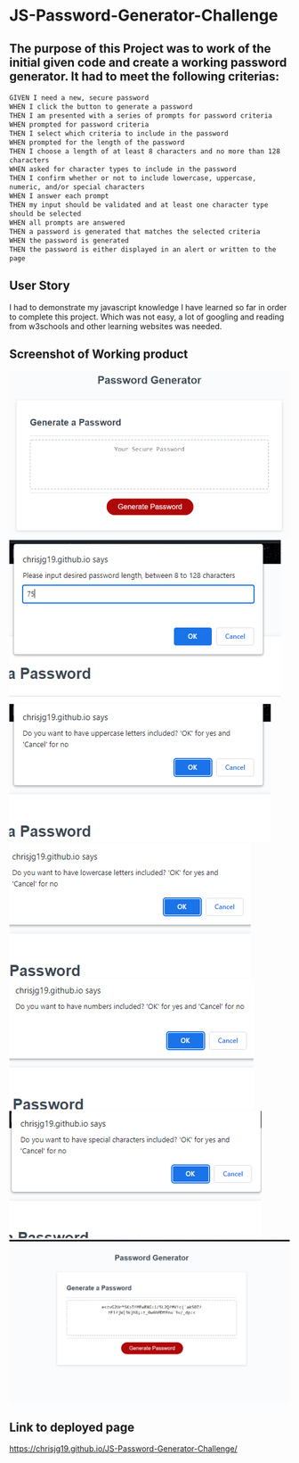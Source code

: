 # JS-Password-Generator-Challenge

## The purpose of this Project was to work of the initial given code and create a working password generator. It had to meet the following criterias: 

```
GIVEN I need a new, secure password
WHEN I click the button to generate a password
THEN I am presented with a series of prompts for password criteria
WHEN prompted for password criteria
THEN I select which criteria to include in the password
WHEN prompted for the length of the password
THEN I choose a length of at least 8 characters and no more than 128 characters
WHEN asked for character types to include in the password
THEN I confirm whether or not to include lowercase, uppercase, numeric, and/or special characters
WHEN I answer each prompt
THEN my input should be validated and at least one character type should be selected
WHEN all prompts are answered
THEN a password is generated that matches the selected criteria
WHEN the password is generated
THEN the password is either displayed in an alert or written to the page
```

## User Story

I had to demonstrate my javascript knowledge I have learned so far in order to complete this project. Which was not easy, a lot of googling and reading from w3schools and other learning websites was needed. 

## Screenshot of Working product

![Demo Image](./Assets/03-javascript-homework-demo.png)
![Length of password](./Assets/length.PNG)
![UpperCase yes or no](./Assets/upper.PNG)
![LowerCase yes or no](./Assets/lower.PNG)
![Numbers yes or no](./Assets/numbers.PNG)
![Specials yes or no](./Assets/specials.PNG)
![Final Product](./Assets/Capture.PNG)



## Link to deployed page 
https://chrisjg19.github.io/JS-Password-Generator-Challenge/

